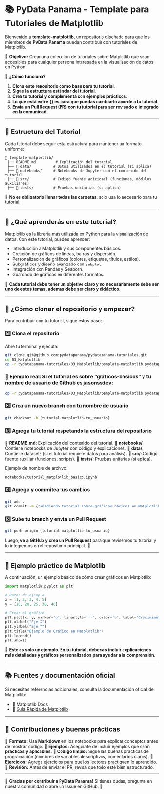 # 📚 PyData Panama - Template para Tutoriales de Matplotlib

Bienvenido a **template-matplotlib**, un repositorio diseñado para que los miembros de **PyData Panama** puedan contribuir con tutoriales de Matplotlib.

📌 **Objetivo:** Crear una colección de tutoriales sobre Matplotlib que sean accesibles para cualquier persona interesada en la visualización de datos en Python.

📌 **¿Cómo funciona?**
1. **Clona este repositorio como base para tu tutorial**.
2. **Sigue la estructura estándar del tutorial**.
3. **Crea tu tutorial y complementa con ejemplos prácticos**.
4. **Lo que está entre {} es para que puedas cambiarlo acorde a tu tutorial**.
5. **Envía un Pull Request (PR) con tu tutorial para ser revisado e integrado en la comunidad**.

---

## 📂 **Estructura del Tutorial**
Cada tutorial debe seguir esta estructura para mantener un formato uniforme:
```plaintext
📂 template-matplotlib/
 ├── README.md         # Explicación del tutorial
 ├── 📂 data/          # Datos utilizados en el tutorial (si aplica)
 ├── 📂 notebooks/     # Notebooks de Jupyter con el contenido del tutorial
 ├── 📂 src/           # Código fuente adicional (funciones, módulos auxiliares)
 ├── 📂 tests/         # Pruebas unitarias (si aplica)
```
📌 **No es obligatorio llenar todas las carpetas**, solo usa lo necesario para tu tutorial.

---

## 🚀 ¿Qué aprenderás en este tutorial?
Matplotlib es la librería más utilizada en Python para la visualización de datos. Con este tutorial, puedes aprender:
- Introducción a Matplotlib y sus componentes básicos.
- Creación de gráficos de líneas, barras y dispersión.
- Personalización de gráficos (colores, etiquetas, títulos, estilos).
- Subgráficos y diseño avanzado con `subplot`.
- Integración con Pandas y Seaborn.
- Guardado de gráficos en diferentes formatos.

📌 **Cada tutorial debe tener un objetivo claro y no necesariamente debe ser uno de estos temas, además debe ser claro y didáctico.**

---

## 🔹 ¿Cómo clonar el repositorio y empezar?

Para contribuir con tu tutorial, sigue estos pasos:

### 1️⃣ Clona el repositorio
Abre tu terminal y ejecuta:
```bash
git clone git@github.com:pydatapanama/pydatapanama-tutoriales.git
cd 03_Matplotlib
cp -r pydatapanama-tutoriales/03_Matplotlib/template-matplotlib pydatapanama-tutoriales/03_Matplotlib/{nombre_breve_del_tutorial}-{nombre_usuario_github}
```

### 📌 Ejemplo real: Si el tutorial es sobre “gráficos-básicos” y tu nombre de usuario de Github es jasonssdev:
```bash
cp -r pydatapanama-tutoriales/03_Matplotlib/template-matplotlib pydatapanama-tutoriales/03_Matplotlib/graficos-basicos-jasonssdev
```

### 2️⃣ Crea un nuevo branch con tu nombre de usuario
```bash
git checkout -b {tutorial-matplotlib-tu_usuario}
```

### 3️⃣ Agrega tu tutorial respetando la estructura del repositorio
📌 **README.md:** Explicación del contenido del tutorial.
📌 **notebooks/**: Contiene notebooks de Jupyter con código y explicaciones.
📌 **data/**: Contiene datasets (si el tutorial requiere datos para análisis).
📌 **src/**: Código fuente auxiliar (funciones, scripts).
📌 **tests/**: Pruebas unitarias (si aplica).

Ejemplo de nombre de archivo:
```plaintext
notebooks/tutorial_matplotlib_basico.ipynb
```

### 4️⃣ Agrega y commitea tus cambios
```bash
git add .
git commit -m {"Añadiendo tutorial sobre gráficos básicos en Matplotlib"}
```

### 5️⃣ Sube tu branch y envía un Pull Request
```bash
git push origin {tutorial-matplotlib-tu_usuario}
```
Luego, **ve a GitHub y crea un Pull Request** para que revisemos tu tutorial y lo integremos en el repositorio principal. 🚀

---

## 📌 Ejemplo práctico de Matplotlib
A continuación, un ejemplo básico de cómo crear gráficos en Matplotlib:

```python
import matplotlib.pyplot as plt

# Datos de ejemplo
x = [1, 2, 3, 4, 5]
y = [10, 20, 25, 30, 40]

# Crear el gráfico
plt.plot(x, y, marker='o', linestyle='--', color='b', label='Crecimiento')
plt.xlabel("Eje X")
plt.ylabel("Eje Y")
plt.title("Ejemplo de Gráfico en Matplotlib")
plt.legend()
plt.show()
```

🔹 **Este es solo un ejemplo. En tu tutorial, deberías incluir explicaciones más detalladas y gráficos personalizados para ayudar a la comprensión.**

---

## 📚 Fuentes y documentación oficial
Si necesitas referencias adicionales, consulta la documentación oficial de Matplotlib:
- 📌 [Matplotlib Docs](https://matplotlib.org/stable/contents.html)
- 📌 [Guía Rápida de Matplotlib](https://matplotlib.org/stable/tutorials/introductory/pyplot.html)

---

## 🤝 Contribuciones y buenas prácticas
📌 **Formato:** Usa **Markdown** en los notebooks para explicar conceptos antes de mostrar código.
📌 **Ejemplos:** Asegúrate de incluir ejemplos que sean **prácticos y aplicables**.
📌 **Código limpio:** Sigue las buenas prácticas de programación (nombres de variables descriptivos, comentarios claros).
📌 **Ejercicios:** Agrega ejercicios para que los lectores practiquen lo aprendido.
📌 **Revisión:** Antes de enviar el PR, revisa que todo esté bien estructurado.

---

🚀 **Gracias por contribuir a PyData Panama!** Si tienes dudas, pregunta en nuestra comunidad o abre un Issue en GitHub. 🎯

